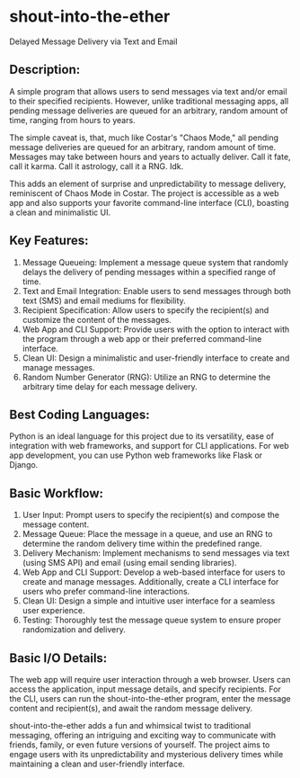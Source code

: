 # shout-into-the-ether

Delayed Message Delivery via Text and Email

## Description:
A simple program that allows users to send messages via text and/or email to their specified recipients. However, unlike traditional messaging apps, all pending message deliveries are queued for an arbitrary, random amount of time, ranging from hours to years. 

The simple caveat is, that, much like Costar's "Chaos Mode," all pending message deliveries are queued for an arbitrary, random amount of time. Messages may take between hours and years to actually deliver. Call it fate, call it karma. Call it astrology, call it a RNG. Idk.

This adds an element of surprise and unpredictability to message delivery, reminiscent of Chaos Mode in Costar. The project is accessible as a web app and also supports your favorite command-line interface (CLI), boasting a clean and minimalistic UI.


## Key Features:
1. Message Queueing: Implement a message queue system that randomly delays the delivery of pending messages within a specified range of time.
2. Text and Email Integration: Enable users to send messages through both text (SMS) and email mediums for flexibility.
3. Recipient Specification: Allow users to specify the recipient(s) and customize the content of the messages.
4. Web App and CLI Support: Provide users with the option to interact with the program through a web app or their preferred command-line interface.
5. Clean UI: Design a minimalistic and user-friendly interface to create and manage messages.
6. Random Number Generator (RNG): Utilize an RNG to determine the arbitrary time delay for each message delivery.


## Best Coding Languages:
Python is an ideal language for this project due to its versatility, ease of integration with web frameworks, and support for CLI applications. For web app development, you can use Python web frameworks like Flask or Django.


## Basic Workflow:
1. User Input: Prompt users to specify the recipient(s) and compose the message content.
2. Message Queue: Place the message in a queue, and use an RNG to determine the random delivery time within the predefined range.
3. Delivery Mechanism: Implement mechanisms to send messages via text (using SMS API) and email (using email sending libraries).
4. Web App and CLI Support: Develop a web-based interface for users to create and manage messages. Additionally, create a CLI interface for users who prefer command-line interactions.
5. Clean UI: Design a simple and intuitive user interface for a seamless user experience.
6. Testing: Thoroughly test the message queue system to ensure proper randomization and delivery.


## Basic I/O Details:
The web app will require user interaction through a web browser. Users can access the application, input message details, and specify recipients. For the CLI, users can run the shout-into-the-ether program, enter the message content and recipient(s), and await the random message delivery.

shout-into-the-ether adds a fun and whimsical twist to traditional messaging, offering an intriguing and exciting way to communicate with friends, family, or even future versions of yourself. The project aims to engage users with its unpredictability and mysterious delivery times while maintaining a clean and user-friendly interface.
